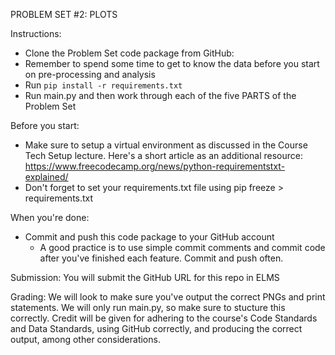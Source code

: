 PROBLEM SET #2: PLOTS

Instructions:
- Clone the Problem Set code package from GitHub:
- Remember to spend some time to get to know the data before you start on pre-processing and analysis
- Run `pip install -r requirements.txt`
- Run main.py and then work through each of the five PARTS of the Problem Set

Before you start:
- Make sure to setup a virtual environment as discussed in the Course Tech Setup lecture. Here's a short article as an additional resource: https://www.freecodecamp.org/news/python-requirementstxt-explained/
- Don't forget to set your requirements.txt file using pip freeze > requirements.txt

When you're done:
- Commit and push this code package to your GitHub account
    - A good practice is to use simple commit comments and commit code after you've finished each feature. Commit and push often.

Submission: You will submit the GitHub URL for this repo in ELMS

Grading: We will look to make sure you've output the correct PNGs and print statements. We will only run main.py, so make sure to stucture this correctly. Credit will be given for adhering to the course's Code Standards and Data Standards, using GitHub correctly, and producing the correct output, among other considerations.
